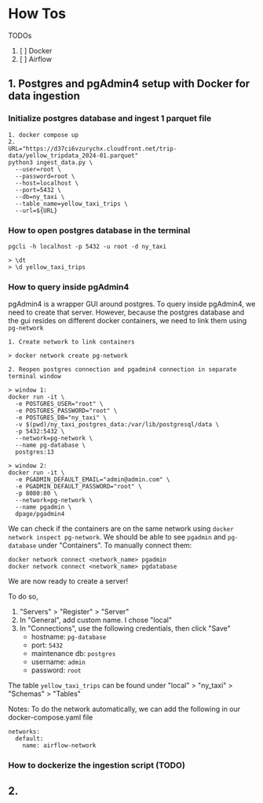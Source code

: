 # How Tos

TODOs
1. [ ] Docker
2. [ ] Airflow

## 1. Postgres and pgAdmin4 setup with Docker for data ingestion

### Initialize postgres database and ingest 1 parquet file

```{zsh}
1. docker compose up
2.
URL="https://d37ci6vzurychx.cloudfront.net/trip-data/yellow_tripdata_2024-01.parquet"
python3 ingest_data.py \
  --user=root \
  --password=root \
  --host=localhost \
  --port=5432 \
  --db=ny_taxi \
  --table_name=yellow_taxi_trips \
  --url=${URL}

```

### How to open postgres database in the terminal

```{zsh}
pgcli -h localhost -p 5432 -u root -d ny_taxi

> \dt
> \d yellow_taxi_trips

```

### How to query inside pgAdmin4 

pgAdmin4 is a wrapper GUI around postgres. To query inside pgAdmin4, we need
to create that server. However, because the postgres database and the gui
resides on different docker containers, we need to link them using
`pg-network`


```
1. Create network to link containers

> docker network create pg-network

2. Reopen postgres connection and pgadmin4 connection in separate terminal window

> window 1:
docker run -it \
  -e POSTGRES_USER="root" \
  -e POSTGRES_PASSWORD="root" \
  -e POSTGRES_DB="ny_taxi" \
  -v $(pwd)/ny_taxi_postgres_data:/var/lib/postgresql/data \
  -p 5432:5432 \
  --network=pg-network \
  --name pg-database \
  postgres:13

> window 2:
docker run -it \
  -e PGADMIN_DEFAULT_EMAIL="admin@admin.com" \
  -e PGADMIN_DEFAULT_PASSWORD="root" \
  -p 8080:80 \
  --network=pg-network \
  --name pgadmin \
  dpage/pgadmin4

```

We can check if the containers are on the same network using
`docker network inspect pg-network`. We should be able to see `pgadmin` and
`pg-database` under "Containers". To manually connect them:

```
docker network connect <network_name> pgadmin
docker network connect <network_name> pgdatabase
```

We are now ready to create a server!

To do so,
1. "Servers" > "Register" > "Server"
2. In "General", add custom name. I chose "local"
3. In "Connections", use the following credentials, then click "Save"
    * hostname: `pg-database`
    * port: `5432`
    * maintenance db: `postgres`
    * username: `admin`
    * password: `root`

The table `yellow_taxi_trips` can be found under "local" > "ny_taxi" > "Schemas" > "Tables"

Notes:
To do the network automatically, we can add the following in 
our docker-compose.yaml file

```
networks:
  default:
    name: airflow-network
```


### How to dockerize the ingestion script (TODO)


## 2. 

